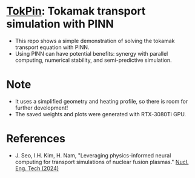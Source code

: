 # [TokPin](https://www.sciencedirect.com/science/article/pii/S1738573324003644?via%3Dihub): Tokamak transport simulation with PINN
- This repo shows a simple demonstration of solving the tokamak transport equation with PINN.
- Using PINN can have potential benefits: synergy with parallel computing, numerical stability, and semi-predictive simulation.

# Note
- It uses a simplified geometry and heating profile, so there is room for further development!
- The saved weights and plots were generated with RTX-3080Ti GPU.

# References
- J. Seo, I.H. Kim, H. Nam, "Leveraging physics-informed neural computing for transport simulations of nuclear fusion plasmas." [Nucl. Eng. Tech (2024)](https://www.sciencedirect.com/science/article/pii/S1738573324003644?via%3Dihub)
